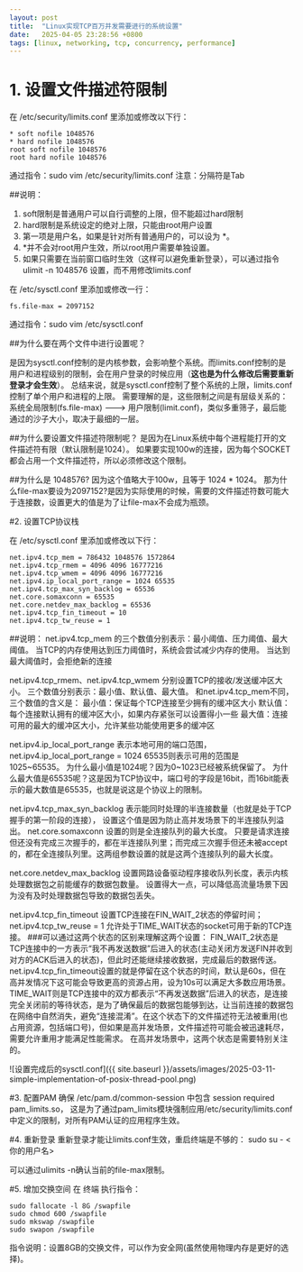 ```yaml
---
layout: post
title:  "Linux实现TCP百万并发需要进行的系统设置"
date:   2025-04-05 23:28:56 +0800
tags: [linux, networking, tcp, concurrency, performance]
---
```


# 1. 设置文件描述符限制

在 /etc/security/limits.conf 里添加或修改以下行：
```
* soft nofile 1048576
* hard nofile 1048576
root soft nofile 1048576
root hard nofile 1048576
```

通过指令：sudo vim /etc/security/limits.conf
注意：分隔符是Tab

##说明：
1. soft限制是普通用户可以自行调整的上限，但不能超过hard限制
2. hard限制是系统设定的绝对上限，只能由root用户设置
3. 第一项是用户名，如果是针对所有普通用户的，可以设为 *。
4. *并不会对root用户生效，所以root用户需要单独设置。
5. 如果只需要在当前窗口临时生效（这样可以避免重新登录），可以通过指令 ulimit -n 1048576 设置，而不用修改limits.conf


在 /etc/sysctl.conf 里添加或修改一行：
```
fs.file-max = 2097152
```

通过指令：sudo vim /etc/sysctl.conf

##为什么要在两个文件中进行设置呢？

是因为sysctl.conf控制的是内核参数，会影响整个系统。而limits.conf控制的是用户和进程级别的限制，会在用户登录的时候应用（**这也是为什么修改后需要重新登录才会生效**）。
总结来说，就是sysctl.conf控制了整个系统的上限，limits.conf控制了单个用户和进程的上限。
需要理解的是，这些限制之间是有层级关系的：
系统全局限制(fs.file-max) ---> 用户限制(limit.conf)，类似多重筛子，最后能通过的沙子大小，取决于最细的一层。


##为什么要设置文件描述符限制呢？
是因为在Linux系统中每个进程能打开的文件描述符有限（默认限制是1024）。
如果要实现100w的连接，因为每个SOCKET都会占用一个文件描述符，所以必须修改这个限制。

##为什么是 1048576?
 因为这个值略大于100w，且等于 1024 * 1024。
那为什么file-max要设为2097152?是因为实际使用的时候，需要的文件描述符数可能大于连接数，设置更大的值是为了让file-max不会成为瓶颈。


#2. 设置TCP协议栈

在 /etc/sysctl.conf 里添加或修改以下行：
```
net.ipv4.tcp_mem = 786432 1048576 1572864
net.ipv4.tcp_rmem = 4096 4096 16777216
net.ipv4.tcp_wmem = 4096 4096 16777216
net.ipv4.ip_local_port_range = 1024 65535
net.ipv4.tcp_max_syn_backlog = 65536
net.core.somaxconn = 65535
net.core.netdev_max_backlog = 65536
net.ipv4.tcp_fin_timeout = 10
net.ipv4.tcp_tw_reuse = 1
```

##说明：
net.ipv4.tcp_mem 的三个数值分别表示：最小阈值、压力阈值、最大阈值。
当TCP的内存使用达到压力阈值时，系统会尝试减少内存的使用。
当达到最大阈值时，会拒绝新的连接

net.ipv4.tcp_rmem、net.ipv4.tcp_wmem 分别设置TCP的接收/发送缓冲区大小。
三个数值分别表示：最小值、默认值、最大值。
和net.ipv4.tcp_mem不同，三个数值的含义是：
最小值：保证每个TCP连接至少拥有的缓冲区大小
默认值：每个连接默认拥有的缓冲区大小，如果内存紧张可以设置得小一些
最大值：连接可用的最大的缓冲区大小，允许某些功能使用更多的缓冲区

net.ipv4.ip_local_port_range 表示本地可用的端口范围，
net.ipv4.ip_local_port_range = 1024 65535则表示可用的范围是 1025~65535。
为什么最小值是1024呢？因为0~1023已经被系统保留了。
为什么最大值是65535呢？这是因为TCP协议中，端口号的字段是16bit，而16bit能表示的最大数值是65535，也就是说这是个协议上的限制。

net.ipv4.tcp_max_syn_backlog 表示能同时处理的半连接数量（也就是处于TCP握手的第一阶段的连接），
设置这个值是因为防止高并发场景下的半连接队列溢出。
net.core.somaxconn 设置的则是全连接队列的最大长度。
只要是请求连接但还没有完成三次握手的，都在半连接队列里；而完成三次握手但还未被accept的，都在全连接队列里。这两组参数设置的就是这两个连接队列的最大长度。

net.core.netdev_max_backlog 设置网路设备驱动程序接收队列长度，表示内核处理数据包之前能缓存的数据包数量。
设置得大一点，可以降低高流量场景下因为没有及时处理数据包导致的数据包丢失。

net.ipv4.tcp_fin_timeout 设置TCP连接在FIN_WAIT_2状态的停留时间；
net.ipv4.tcp_tw_reuse = 1 允许处于TIME_WAIT状态的socket可用于新的TCP连接。
###可以通过这两个状态的区别来理解这两个设置：
FIN_WAIT_2状态是TCP连接中的一方表示“我不再发送数据”后进入的状态(主动关闭方发送FIN并收到对方的ACK后进入的状态)，但此时还能继续接收数据，完成最后的数据传送。
net.ipv4.tcp_fin_timeout设置的就是停留在这个状态的时间，默认是60s，但在高并发情况下这可能会导致更高的资源占用，设为10s可以满足大多数应用场景。
TIME_WAIT则是TCP连接中的双方都表示“不再发送数据”后进入的状态，是连接完全关闭前的等待状态，是为了确保最后的数据包能够到达，让当前连接的数据包在网络中自然消失，避免“连接混淆”。在这个状态下的文件描述符无法被重用(也占用资源，包括端口号)，但如果是高并发场景，文件描述符可能会被迅速耗尽，需要允许重用才能满足性能需求。
在高并发场景中，这两个状态是需要特别关注的。

![设置完成后的sysctl.conf]({{ site.baseurl }}/assets/images/2025-03-11-simple-implementation-of-posix-thread-pool.png)

#3. 配置PAM
确保 /etc/pam.d/common-session 中包含 session required pam_limits.so，
这是为了通过pam_limits模块强制应用/etc/security/limits.conf中定义的限制，对所有PAM认证的应用程序生效。

#4. 重新登录
重新登录才能让limits.conf生效，重启终端是不够的：
sudo su - <你的用户名>

可以通过ulimits -n确认当前的file-max限制。

#5. 增加交换空间
在 终端 执行指令：
```
sudo fallocate -l 8G /swapfile
sudo chmod 600 /swapfile
sudo mkswap /swapfile
sudo swapon /swapfile
```

指令说明：设置8GB的交换文件，可以作为安全网(虽然使用物理内存是更好的选择)。

